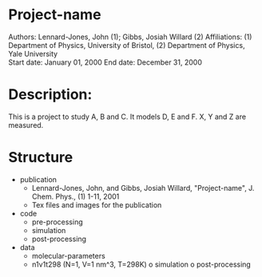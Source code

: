 # Project-name 
Authors: Lennard-Jones, John (1); Gibbs, Josiah Willard (2)
Affiliations: (1) Department of Physics, University of Bristol, (2) Department of Physics, Yale University  
Start date: January 01, 2000
End date: December 31, 2000

# Description:
This is a project to study A, B and C.  It models D, E and F. X, Y and Z are measured.

# Structure
- publication
    + Lennard-Jones, John, and Gibbs, Josiah Willard, "Project-name", J. Chem. Phys., (1) 1-11, 2001
    + Tex files and images for the publication
- code
    + pre-processing
    + simulation
    + post-processing
- data
    + molecular-parameters
    + n1v1t298 (N=1, V=1 nm^3, T=298K)
        o simulation
        o post-processing
